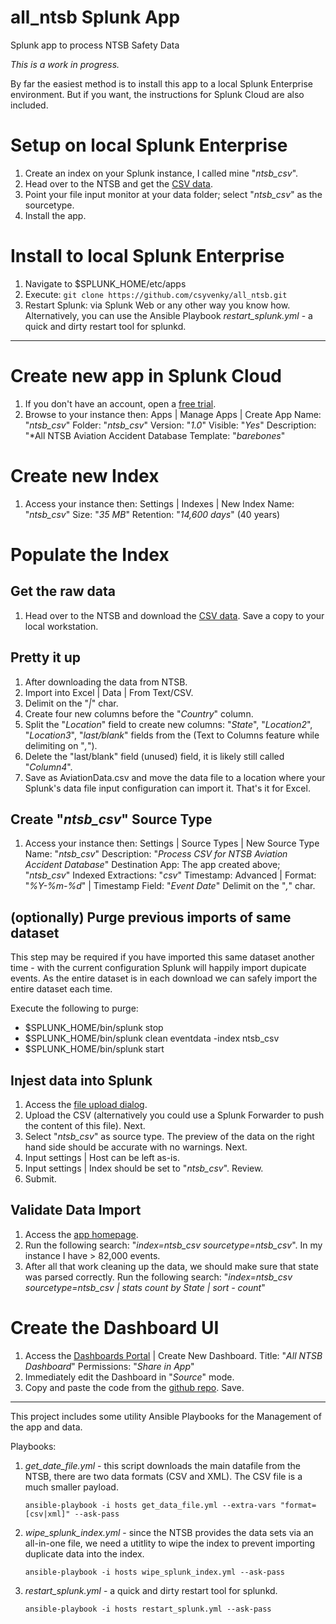 # all_ntsb Splunk App
Splunk app to process NTSB Safety Data

*This is a work in progress.*

By far the easiest method is to install this app to a local Splunk Enterprise environment. But if you want, the instructions for Splunk Cloud are also included.

# Setup on local Splunk Enterprise
1. Create an index on your Splunk instance, I called mine "*ntsb_csv*".
2. Head over to the NTSB and get the  [CSV data](http://app.ntsb.gov/aviationquery/Download.ashx?type=csv).
3. Point your file input monitor at your data folder; select "*ntsb_csv*" as the sourcetype.
4. Install the app.

# Install to local Splunk Enterprise
1. Navigate to $SPLUNK_HOME/etc/apps
2. Execute: `git clone https://github.com/csyvenky/all_ntsb.git`
3. Restart Splunk: via Splunk Web or any other way you know how. Alternatively, you can use the Ansible Playbook 
*restart_splunk.yml* - a quick and dirty restart tool for splunkd.

---

# Create new app in Splunk Cloud
1. If you don't have an account, open a [free trial](https://www.splunk.com/getsplunk/cloud_trial).
2. Browse to your instance then: Apps | Manage Apps | Create App
Name: "*ntsb_csv*"
Folder: "*ntsb_csv*"
Version: "*1.0*"
Visible: "*Yes*"
Description: "*All NTSB Aviation Accident Database
Template: "*barebones*"

# Create new Index
1. Access your instance then: Settings | Indexes | New Index
Name: "*ntsb_csv*"
Size: "*35 MB*"
Retention: "*14,600 days*" (40 years)

# Populate the Index

## Get the raw data
1. Head over to the NTSB and download the [CSV data](http://app.ntsb.gov/aviationquery/Download.ashx?type=csv). Save a copy to your local workstation.

## Pretty it up
1. After downloading the data from NTSB.
2. Import into Excel | Data | From Text/CSV.
3. Delimit on the "*|*" char.
4. Create four new columns before the "*Country*" column.
5. Split the "*Location*" field to create new columns: "*State*", "*Location2*", "*Location3*", "*last/blank*" fields from the  (Text to Columns feature while delimiting on "*,*").
6. Delete the "last/blank" field (unused) field, it is likely still called "*Column4*".
7. Save as AviationData.csv and move the data file to a location where your Splunk's data file input configuration can import it. That's it for Excel.

## Create "*ntsb_csv*" Source Type
1. Access your instance then: Settings | Source Types | New Source Type
Name: "*ntsb_csv*"
Description: "*Process CSV for NTSB Aviation Accident Database*"
Destination App: The app created above; "*ntsb_csv*"
Indexed Extractions: "*csv*"
Timestamp: Advanced | Format: "*%Y-%m-%d*" | Timestamp Field: "*Event Date*"
Delimit on the "*,*" char.

## (optionally) Purge previous imports of same dataset
This step may be required if you have imported this same dataset another time - with the current configuration Splunk will happily import dupicate events. As the entire dataset is in each download we can safely import the entire dataset each time.

Execute the following to purge:
- $SPLUNK_HOME/bin/splunk stop 
- $SPLUNK_HOME/bin/splunk clean eventdata -index ntsb_csv
- $SPLUNK_HOME/bin/splunk start

## Injest data into Splunk
1. Access the [file upload dialog](https://<your_instance>.cloud.splunk.com/en-GB/manager/launcher/adddata/selectsource?input_mode=0).
2. Upload the CSV (alternatively you could use a Splunk Forwarder to push the content of this file). Next.
3. Select "*ntsb_csv*" as source type. The preview of the data on the right hand side should be accurate with no warnings. Next.
4. Input settings | Host can be left as-is.
5. Input settings | Index should be set to "*ntsb_csv*". Review.
6. Submit.

## Validate Data Import
1. Access the [app homepage](https://<your_instance>.cloud.splunk.com/en-GB/app/all_ntsb/search).
2. Run the following search: "*index=ntsb_csv sourcetype=ntsb_csv*". In my instance I have > 82,000 events.
3. After all that work cleaning up the data, we should make sure that state was parsed correctly. Run the following search: "*index=ntsb_csv sourcetype=ntsb_csv | stats count by State | sort - count*"

# Create the Dashboard UI
1. Access the [Dashboards Portal](https://<your_instance>.cloud.splunk.com/en-GB/app/all_ntsb/dashboards) | Create New Dashboard.
Title: "*All NTSB Dashboard*"
Permissions: "*Share in App*"
2. Immediately edit the Dashboard in "*Source*" mode.
3. Copy and paste the code from the [github repo](https://raw.githubusercontent.com/csyvenky/all_ntsb/master/local/data/ui/views/ntsb.xml). Save.

---

This project includes some utility Ansible Playbooks for the Management of the app and data.

Playbooks:
1. *get_date_file.yml* - this script downloads the main datafile from the NTSB, there are two data formats (CSV and XML). The CSV file is a much smaller payload.
    ```
    ansible-playbook -i hosts get_data_file.yml --extra-vars "format=[csv|xml]" --ask-pass
    ```
2. *wipe_splunk_index.yml* - since the NTSB provides the data sets via an all-in-one file, we need a utitlity to wipe the index to prevent importing duplicate data into the index.
    ```
    ansible-playbook -i hosts wipe_splunk_index.yml --ask-pass
    ```
3. *restart_splunk.yml* - a quick and dirty restart tool for splunkd.
    ```
    ansible-playbook -i hosts restart_splunk.yml --ask-pass
    ```